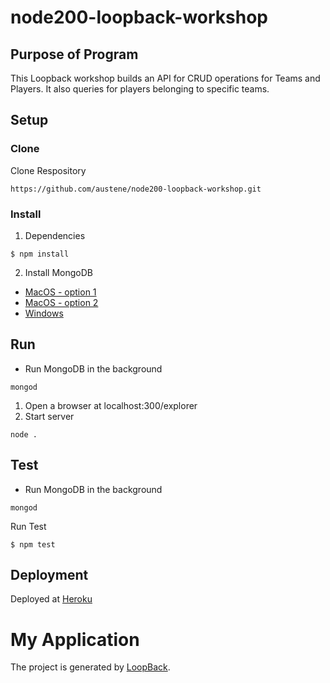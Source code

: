 # node200-loopback-workshop

## Purpose of Program
This Loopback workshop builds an API for CRUD operations for Teams and Players.  It also queries for players belonging to specific teams.


## Setup

### Clone
Clone Respository
```
https://github.com/austene/node200-loopback-workshop.git
```
### Install
1. Dependencies
```
$ npm install
```
2. Install MongoDB
* [MacOS - option 1](https://treehouse.github.io/installation-guides/mac/mongo-mac.html)
* [MacOS - option 2](https://docs.mongodb.com/master/tutorial/install-mongodb-on-os-x/)
* [Windows](https://docs.mongodb.com/master/tutorial/install-mongodb-on-windows/)

## Run
* Run MongoDB in the background
```
mongod
```
1. Open a browser at localhost:300/explorer
2. Start server
```
node .
```

## Test
* Run MongoDB in the background
```
mongod
```
Run Test
```
$ npm test
```

## Deployment
Deployed at [Heroku](https://ae-node-200-loopback-workshop.herokuapp.com/explorer/)

# My Application

The project is generated by [LoopBack](http://loopback.io).